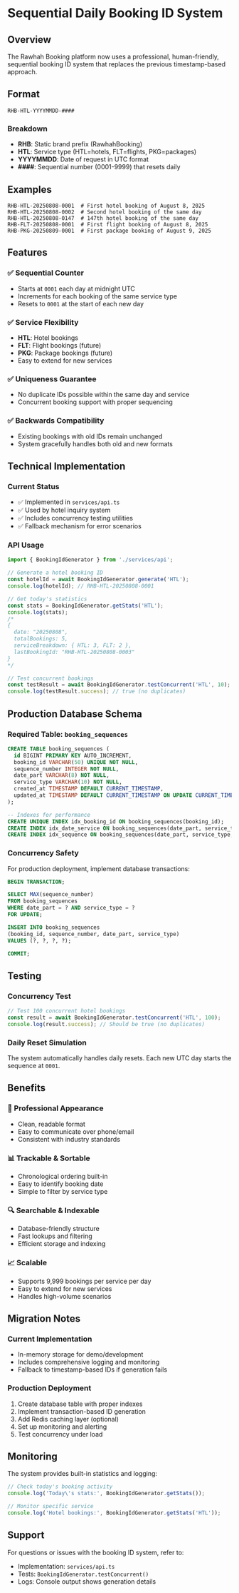 # Sequential Daily Booking ID System

## Overview

The Rawhah Booking platform now uses a professional, human-friendly, sequential booking ID system that replaces the previous timestamp-based approach.

## Format

```
RHB-HTL-YYYYMMDD-####
```

### Breakdown
- **RHB**: Static brand prefix (RawhahBooking)
- **HTL**: Service type (HTL=hotels, FLT=flights, PKG=packages)
- **YYYYMMDD**: Date of request in UTC format
- **####**: Sequential number (0001-9999) that resets daily

## Examples

```
RHB-HTL-20250808-0001  # First hotel booking of August 8, 2025
RHB-HTL-20250808-0002  # Second hotel booking of the same day
RHB-HTL-20250808-0147  # 147th hotel booking of the same day
RHB-FLT-20250808-0001  # First flight booking of August 8, 2025
RHB-PKG-20250809-0001  # First package booking of August 9, 2025
```

## Features

### ✅ Sequential Counter
- Starts at `0001` each day at midnight UTC
- Increments for each booking of the same service type
- Resets to `0001` at the start of each new day

### ✅ Service Flexibility
- **HTL**: Hotel bookings
- **FLT**: Flight bookings (future)
- **PKG**: Package bookings (future)
- Easy to extend for new services

### ✅ Uniqueness Guarantee
- No duplicate IDs possible within the same day and service
- Concurrent booking support with proper sequencing

### ✅ Backwards Compatibility
- Existing bookings with old IDs remain unchanged
- System gracefully handles both old and new formats

## Technical Implementation

### Current Status
- ✅ Implemented in `services/api.ts`
- ✅ Used by hotel inquiry system
- ✅ Includes concurrency testing utilities
- ✅ Fallback mechanism for error scenarios

### API Usage

```typescript
import { BookingIdGenerator } from './services/api';

// Generate a hotel booking ID
const hotelId = await BookingIdGenerator.generate('HTL');
console.log(hotelId); // RHB-HTL-20250808-0001

// Get today's statistics
const stats = BookingIdGenerator.getStats('HTL');
console.log(stats);
/*
{
  date: "20250808",
  totalBookings: 5,
  serviceBreakdown: { HTL: 3, FLT: 2 },
  lastBookingId: "RHB-HTL-20250808-0003"
}
*/

// Test concurrent bookings
const testResult = await BookingIdGenerator.testConcurrent('HTL', 10);
console.log(testResult.success); // true (no duplicates)
```

## Production Database Schema

### Required Table: `booking_sequences`

```sql
CREATE TABLE booking_sequences (
  id BIGINT PRIMARY KEY AUTO_INCREMENT,
  booking_id VARCHAR(50) UNIQUE NOT NULL,
  sequence_number INTEGER NOT NULL,
  date_part VARCHAR(8) NOT NULL,
  service_type VARCHAR(10) NOT NULL,
  created_at TIMESTAMP DEFAULT CURRENT_TIMESTAMP,
  updated_at TIMESTAMP DEFAULT CURRENT_TIMESTAMP ON UPDATE CURRENT_TIMESTAMP
);

-- Indexes for performance
CREATE UNIQUE INDEX idx_booking_id ON booking_sequences(booking_id);
CREATE INDEX idx_date_service ON booking_sequences(date_part, service_type);
CREATE INDEX idx_sequence ON booking_sequences(date_part, service_type, sequence_number);
```

### Concurrency Safety

For production deployment, implement database transactions:

```sql
BEGIN TRANSACTION;

SELECT MAX(sequence_number) 
FROM booking_sequences 
WHERE date_part = ? AND service_type = ? 
FOR UPDATE;

INSERT INTO booking_sequences 
(booking_id, sequence_number, date_part, service_type) 
VALUES (?, ?, ?, ?);

COMMIT;
```

## Testing

### Concurrency Test
```typescript
// Test 100 concurrent hotel bookings
const result = await BookingIdGenerator.testConcurrent('HTL', 100);
console.log(result.success); // Should be true (no duplicates)
```

### Daily Reset Simulation
The system automatically handles daily resets. Each new UTC day starts the sequence at `0001`.

## Benefits

### 🎯 Professional Appearance
- Clean, readable format
- Easy to communicate over phone/email
- Consistent with industry standards

### 📊 Trackable & Sortable
- Chronological ordering built-in
- Easy to identify booking date
- Simple to filter by service type

### 🔍 Searchable & Indexable
- Database-friendly structure
- Fast lookups and filtering
- Efficient storage and indexing

### 📈 Scalable
- Supports 9,999 bookings per service per day
- Easy to extend for new services
- Handles high-volume scenarios

## Migration Notes

### Current Implementation
- In-memory storage for demo/development
- Includes comprehensive logging and monitoring
- Fallback to timestamp-based IDs if generation fails

### Production Deployment
1. Create database table with proper indexes
2. Implement transaction-based ID generation
3. Add Redis caching layer (optional)
4. Set up monitoring and alerting
5. Test concurrency under load

## Monitoring

The system provides built-in statistics and logging:

```javascript
// Check today's booking activity
console.log('Today\'s stats:', BookingIdGenerator.getStats());

// Monitor specific service
console.log('Hotel bookings:', BookingIdGenerator.getStats('HTL'));
```

## Support

For questions or issues with the booking ID system, refer to:
- Implementation: `services/api.ts`
- Tests: `BookingIdGenerator.testConcurrent()`
- Logs: Console output shows generation details 